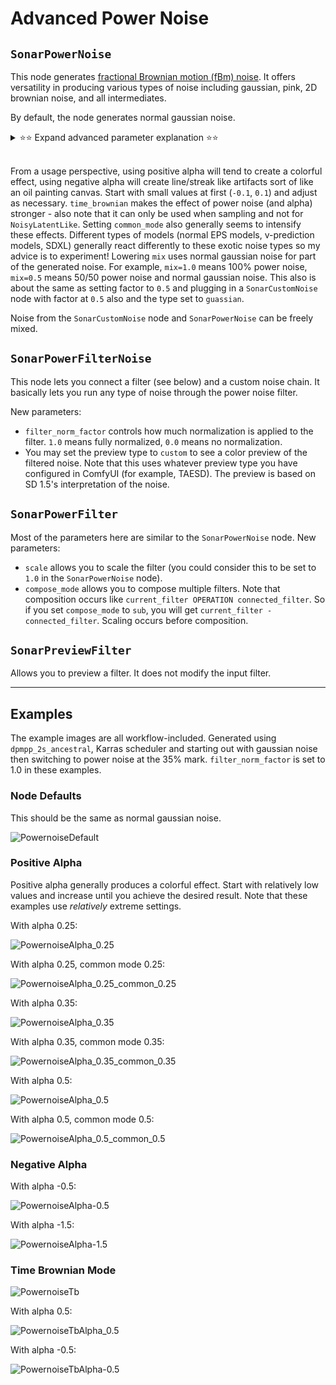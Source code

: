 # Advanced Power Noise

## `SonarPowerNoise`

This node generates [fractional Brownian motion (fBm) noise](https://en.wikipedia.org/wiki/Fractional_Brownian_motion#Frequency-domain_interpretation). It offers versatility in producing various types of noise including gaussian, pink, 2D brownian noise, and all intermediates.

By default, the node generates normal gaussian noise.

<details>

<summary>⭐⭐ Expand advanced parameter explanation ⭐⭐</summary>

Here's an overview of its parameters:

- `factor` and `rescale` operate similarly to `SonarCustomNoise`, enabling the addition of multiple sources of noises.
- `time_brownian` introduces correlation across sampler timesteps for SDE solvers.
- `alpha` is the main parameter. `alpha > 0` amplifies low frequencies; `alpha = 1` yields pink noise, and `alpha = 2` produces brownian noise. Conversely, for `alpha < 0`, it amplifies high frequencies.
- `min_freq` and `max_freq` determine the range of frequencies allowed through. Setting `max_freq = `$\sqrt{1/2} \simeq 0.7071$ enables the passage of the highest frequencies. In cases where `alpha < 0`, setting `max_freq = 0.5` is advisable to diminish the power of diagonally oriented frequencies.
- `stretch`, `rotate`, and `pnorm` alter the filter's shape by stretching, rotating, or cushioning the band-pass region.
- Lowering `mix` moderates the filter's effect by blending back unfiltered gaussian noise from the same sample.
- `common_mode` is an attempt to desaturate the latent by injecting the average across channels into every latent channel. **FIXME: it's not all channels anymore** However, this may result in a specific color due to the encoding of the unit vector by the latent space. Note that this is done _after_ the `mix`ing of unfiltered gaussian noise.
- `channel_correlation` **FIXME**: TBD
- Enabling `preview` provides a visual representation of the filter. `no_mix` sets `mix = 1` for the preview. The preview includes, from left to right:
  - Fourier domain visualization: Low frequencies at the center, with black indicating filtered-out frequencies.
  - Spatial visualization of the 2D kernel: The filtering can be interpreted as convolution with the displayed kernel.
  - Sample: Gaussian sample with shaped frequency spectrum. A single latent channel will look like this.

**Frequency-domain Interpretation**: The Fourier transform decomposes a 2D latent into sinusoids covering all spatial orientations and frequencies. For an independent and identically distributed gaussian sample, energy is evenly distributed across all frequencies and orientations. Scaling the power spectrum by $1 / f^\alpha$, where $\alpha>0$, boosts low frequencies, introducing spatial correlations.

**Spatial Domain Interpretation**: A gaussian latent sample comprises independently sampled pixels, exhibiting no spatial correlations. Conversely, a requirement that each pixel value differs from its neighbors by a $\epsilon \sim \mathcal{N}(0, 1)$ results in 2D brownian noise ($\alpha=2$).

**Seed Considerations**: While the node defaults to outputting gaussian noise, a given seed produce a different sample than the one produced by other gaussian noise sources. This stems from sampling the noise directly in the frequency domain to avoid the cost of a FFT. When `time_brownian = true`, noise sampling occurs in the spatial domain, ensuring that default parameters yield output equivalent to `SonarCustomNoise` set to `brownian`.

</details>

<br/>

From a usage perspective, using positive alpha will tend to create a colorful effect, using negative alpha will create line/streak like artifacts sort of like an oil painting canvas. Start with small values at first (`-0.1`, `0.1`) and adjust as necessary. `time_brownian` makes the effect of power noise (and alpha) stronger - also note that it can only be used when sampling and not for `NoisyLatentLike`. Setting `common_mode` also generally seems to intensify these effects. Different types of models (normal EPS models, v-prediction models, SDXL) generally react differently to these exotic noise types so my advice is to experiment! Lowering `mix` uses normal gaussian noise for part of the generated noise. For example, `mix=1.0` means 100% power noise, `mix=0.5` means 50/50 power noise and normal gaussian noise. This also is about the same as setting factor to `0.5` and plugging in a `SonarCustomNoise` node with factor at `0.5` also and the type set to `guassian`.

Noise from the `SonarCustomNoise` node and `SonarPowerNoise` can be freely mixed.

## `SonarPowerFilterNoise`

This node lets you connect a filter (see below) and a custom noise chain. It basically lets you run any type of noise through the power noise filter.

New parameters:

* `filter_norm_factor` controls how much normalization is applied to the filter. `1.0` means fully normalized, `0.0` means no normalization.
* You may set the preview type to `custom` to see a color preview of the filtered noise. Note that this uses whatever preview type you have configured in ComfyUI (for example, TAESD). The preview is based on SD 1.5's interpretation of the noise.

## `SonarPowerFilter`

Most of the parameters here are similar to the `SonarPowerNoise` node. New parameters:

* `scale` allows you to scale the filter (you could consider this to be set to `1.0` in the `SonarPowerNoise` node).
* `compose_mode` allows you to compose multiple filters. Note that composition occurs like `current_filter OPERATION connected_filter`. So if you set `compose_mode` to `sub`, you will get `current_filter - connected_filter`. Scaling occurs before composition.

## `SonarPreviewFilter`

Allows you to preview a filter. It does not modify the input filter.

***

## Examples

The example images are all workflow-included. Generated using `dpmpp_2s_ancestral`, Karras scheduler and
starting out with gaussian noise then switching to power noise at the 35% mark. `filter_norm_factor` is set to
1.0 in these examples.

### Node Defaults

This should be the same as normal gaussian noise.

![PowernoiseDefault](../assets/example_images/noise_base_types/noise_powernoise_default.png)

### Positive Alpha

Positive alpha generally produces a colorful effect. Start with relatively low values and increase
until you achieve the desired result. Note that these examples use _relatively_ extreme settings.

With alpha 0.25:

![PowernoiseAlpha_0.25](../assets/example_images/noise_base_types/noise_powernoise_alpha_0.25.png)

With alpha 0.25, common mode 0.25:

![PowernoiseAlpha_0.25_common_0.25](../assets/example_images/noise_base_types/noise_powernoise_alpha_0.25_common_0.25.png)

With alpha 0.35:

![PowernoiseAlpha_0.35](../assets/example_images/noise_base_types/noise_powernoise_alpha_0.35.png)

With alpha 0.35, common mode 0.35:

![PowernoiseAlpha_0.35_common_0.35](../assets/example_images/noise_base_types/noise_powernoise_alpha_0.35_common_0.35.png)

With alpha 0.5:

![PowernoiseAlpha_0.5](../assets/example_images/noise_base_types/noise_powernoise_alpha_0.5.png)

With alpha 0.5, common mode 0.5:

![PowernoiseAlpha_0.5_common_0.5](../assets/example_images/noise_base_types/noise_powernoise_alpha_0.5_common_0.5.png)

### Negative Alpha

With alpha -0.5:

![PowernoiseAlpha-0.5](../assets/example_images/noise_base_types/noise_powernoise_alpha_-0.5.png)

With alpha -1.5:

![PowernoiseAlpha-1.5](../assets/example_images/noise_base_types/noise_powernoise_alpha_-1.5.png)

### Time Brownian Mode

![PowernoiseTb](../assets/example_images/noise_base_types/noise_powernoise_tb.png)

With alpha 0.5:

![PowernoiseTbAlpha_0.5](../assets/example_images/noise_base_types/noise_powernoise_tb_alpha_0.5.png)

With alpha -0.5:

![PowernoiseTbAlpha-0.5](../assets/example_images/noise_base_types/noise_powernoise_tb_alpha_-0.5.png)


